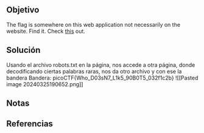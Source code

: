 ## Objetivo
The flag is somewhere on this web application not necessarily on the website. Find it. Check [this](http://saturn.picoctf.net:59901/) out.
## Solución
Usando el archivo robots.txt en la página, nos accede a otra página, donde decodificando ciertas palabras raras, nos da otro archivo y con ese la bandera
Bandera: picoCTF{Who_D03sN7_L1k5_90B0T5_032f1c2b}
![[Pasted image 20240325190652.png]]
## Notas

## Referencias